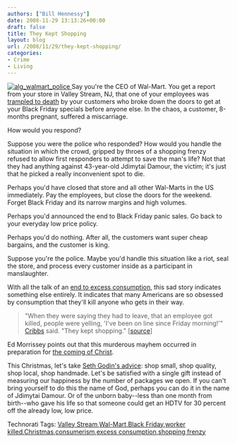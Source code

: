 ```yaml
---
authors: ["Bill Hennessy"]
date: 2008-11-29 13:13:26+00:00
draft: false
title: They Kept Shopping
layout: blog
url: /2008/11/29/they-kept-shopping/
categories:
- Crime
- Living
---
```


[![alg_walmart_police](https://hennessysview.com/wp-content/uploads/2008/11/alg-walmart-police-thumb.jpg)
](https://hennessysview.com/wp-content/uploads/2008/11/alg-walmart-police.jpg) Say you're the CEO of Wal-Mart. You get a report from your store in Valley Stream, NJ, that one of your employees was [trampled to death](https://www.nydailynews.com/ny_local/2008/11/28/2008-11-28_worker_dies_at_long_island_walmart_after.html) by your customers who broke down the doors to get at your Black Friday specials before anyone else. In the chaos, a customer, 8-months pregnant, suffered a miscarriage.

 

How would you respond?

 

Suppose you were the police who responded? How would you handle the situation in which the crowd, gripped by throes of a shopping frenzy refused to allow first responders to attempt to save the man's life? Not that they had anything against 43-year-old Jdimytai Damour, the victim; it's just that he picked a really inconvenient spot to die.

 

Perhaps you'd have closed that store and all other Wal-Marts in the US immediately. Pay the employees, but close the doors for the weekend. Forget Black Friday and its narrow margins and high volumes. 

 

Perhaps you'd announced the end to Black Friday panic sales. Go back to your everyday low price policy.

 

Perhaps you'd do nothing. After all, the customers want super cheap bargains, and the customer is king. 

 

Suppose you're the police. Maybe you'd handle this situation like a riot, seal the store, and process every customer inside as a participant in manslaughter.

 

With all the talk of an [end to excess consumption](https://boomerconsumerbook.blogspot.com/2008/10/here-come-simplifiers.html), this sad story indicates something else entirely. It indicates that many Americans are so obsessed by consumption that they'll kill anyone who gets in their way.

 

>   
> 
> "When they were saying they had to leave, that an employee got killed, people were yelling, 'I've been on line since Friday morning!'" [Cribbs](https://www.nydailynews.com/topics/Kimberly+Cribbs) said. "They kept shopping." [[source](https://www.newsday.com/news/local/ny-limart1129,0,7044659,print.story)]
> 
> 

 

Ed Morrissey points out that this murderous mayhem occurred in preparation for [the coming of Christ](https://hotair.com/archives/2008/11/28/the-black-friday-mindless-stampede/).

 

This Christmas, let's take [Seth Godin's advice](https://sethgodin.typepad.com/seths_blog/2008/11/holiday-shoppin.html): shop small, shop quality, shop local, shop handmade. Let's be satisfied with a single gift instead of measuring our happiness by the number of packages we open. If you can't bring yourself to do this the name of God, perhaps you can do it in the name of Jdimytai Damour. Or of the unborn baby--less than one month from birth--who gave his life so that someone could get an HDTV for 30 percent off the already low, low price.

 

Technorati Tags: [Valley Stream](https://technorati.com/tags/Valley%20Stream),[Wal-Mart](https://technorati.com/tags/Wal-Mart),[Black Friday](https://technorati.com/tags/Black%20Friday),[worker killed](https://technorati.com/tags/worker%20killed),[Christmas](https://technorati.com/tags/Christmas),[consumerism](https://technorati.com/tags/consumerism),[excess consumption](https://technorati.com/tags/excess%20consumption),[shopping frenzy](https://technorati.com/tags/shopping%20frenzy)

